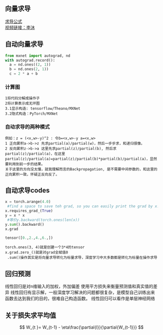 ## 向量求导  
  [求导公式](https://blog.csdn.net/lipengcn/article/details/52815429)  
  [视频链接：李沐](https://www.bilibili.com/video/BV1eZ4y1w7PY?from=search&seid=4070688631110788090&spm_id_from=333.337.0.0)  
  
## 自动向量求导  
```python  
from mxnet import autograd, nd
with autograd.record():
  a = nd.ones((2, 1))
  b = nd.ones(2, 1))
  c = 2 * a + b
  ```  
  ### 计算图  
    1将代码分解成操作子  
    2将计算表示成无环图  
    3.1显示构造: tensorflow/Theano/MXNet  
    3.2隐式构造：PyTorch/MXNet
 ### 自动求导的两种模式 
    例如：z = (<x,w>-y)^2 : 令b=<x,w>-y a=<x,w>
    1 正向累积a->b->z 先求partial(a)/partial(w)，然后一步步求，和递归很像。
    2 反向累积z->b->a 这里先求partial(z)/partial(b), 然后求partial(z)/partial(a)，在这里partial(z)/partial(a)=partial(z)/partial(b)*partial(b)/partial(a)，显然要利用到前一步的结果。  
    关于这里的方向没太懂，就我理解而言的Backpropagation, 是不需要中间参数的，和这里的正向累积一致，怀疑正反向反了。
  ## 自动求导codes
  ```python
  x = torch.arange(4.0)
   #find a space to save teh grad, so you can easily print the grad by x.grad. Of course, it is equallent to x = torch.arange(4.0, requires_grad=True
  x.requires_grad_(True)
  y = x * x
   #等价y.backward(torch.ones(len(x))
  y.sum().backward() 
  x.grad
  ```
  ```python
 tensor([0.,2.,4.,6.,])
 ```
    torch.ones(3, 4)就是创建一个3*4的tensor   
    x.grad.zero_()就是对grad全赋值0  
     .sum()操作其实是将向量求导转化为标量求导，深度学习中大多数都是转化为标量在操作求导
     
   ## 回归预测
   线性回归是对n维输入的加权，外加偏差
    使用平方损失来衡量预测值和真实值的差异
    线性回归有显示解，一般深度学习解决的问题都很复杂，是模型自己训练出来函数去达到我们的目的，很难自己构造函数。
    线性回归可以看作是单层神经网络
    
   ## 关于损失求平均值  
   
   $$ W_{t }= W_{t-1} - \eta\frac{\partial{l}}{\partial{W_{t-1}}} $$
    
